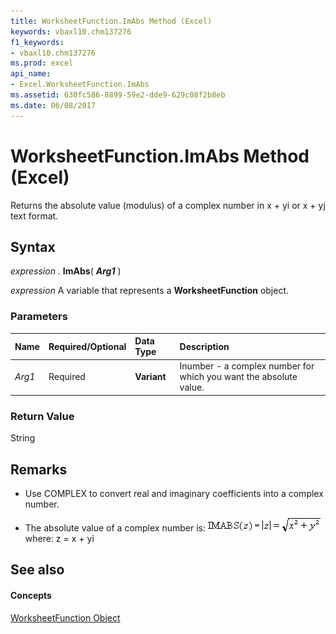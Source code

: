 ```yaml
---
title: WorksheetFunction.ImAbs Method (Excel)
keywords: vbaxl10.chm137276
f1_keywords:
- vbaxl10.chm137276
ms.prod: excel
api_name:
- Excel.WorksheetFunction.ImAbs
ms.assetid: 630fc586-8899-59e2-dde9-629c08f2b8eb
ms.date: 06/08/2017
---
```



# WorksheetFunction.ImAbs Method (Excel)

Returns the absolute value (modulus) of a complex number in x + yi or x + yj text format.


## Syntax

 _expression_ . **ImAbs**( **_Arg1_** )

 _expression_ A variable that represents a **WorksheetFunction** object.


### Parameters



|**Name**|**Required/Optional**|**Data Type**|**Description**|
|:-----|:-----|:-----|:-----|
| _Arg1_|Required| **Variant**|Inumber - a complex number for which you want the absolute value.|

### Return Value

String


## Remarks




- Use COMPLEX to convert real and imaginary coefficients into a complex number.
    
- The absolute value of a complex number is:
![Formula](images/awfimabs_ZA06051152.gif)where: z = x + yi 
    

## See also


#### Concepts


[WorksheetFunction Object](Excel.WorksheetFunction.md)


